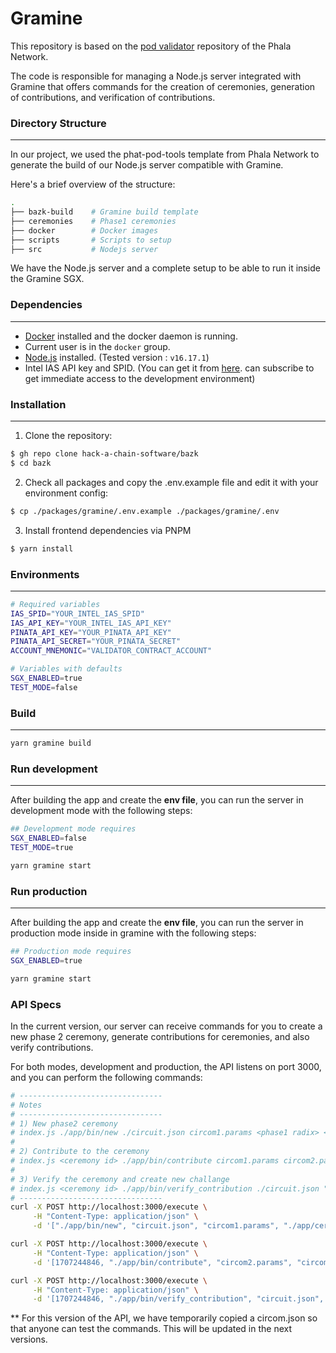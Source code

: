 # Gramine
This repository is based on the [pod validator](https://github.com/Phala-Network/phat-pod-tools) repository of the Phala Network.

The code is responsible for managing a Node.js server integrated with Gramine that offers commands for the creation of ceremonies, generation of contributions, and verification of contributions.

### Directory Structure
-----------------
In our project, we used the phat-pod-tools template from Phala Network to generate the build of our Node.js server compatible with Gramine.

Here's a brief overview of the structure:

```bash
.
├── bazk-build    # Gramine build template
├── ceremonies    # Phase1 ceremonies
├── docker        # Docker images
├── scripts       # Scripts to setup
├── src           # Nodejs server
```

We have the Node.js server and a complete setup to be able to run it inside the Gramine SGX.

### Dependencies
-----------------
- [Docker](https://docs.docker.com/get-docker/) installed and the docker daemon is running.
- Current user is in the `docker` group.
- [Node.js](https://nodejs.org/en/download/) installed. (Tested version : `v16.17.1`)
- Intel IAS API key and SPID. (You can get it from [here](https://api.portal.trustedservices.intel.com/products#product=dev-intel-software-guard-extensions-attestation-service-linkable). can subscribe to get immediate access to the development environment)

### Installation
-----------------
1) Clone the repository:
```bash
$ gh repo clone hack-a-chain-software/bazk
$ cd bazk
```

2) Check all packages and copy the .env.example file and edit it with your environment config:
```bash
$ cp ./packages/gramine/.env.example ./packages/gramine/.env
```

3) Install frontend dependencies via PNPM
```bash
$ yarn install
```

### Environments
-----------------
```bash
# Required variables
IAS_SPID="YOUR_INTEL_IAS_SPID"
IAS_API_KEY="YOUR_INTEL_IAS_API_KEY"
PINATA_API_KEY="YOUR_PINATA_API_KEY"
PINATA_API_SECRET="YOUR_PINATA_SECRET"
ACCOUNT_MNEMONIC="VALIDATOR_CONTRACT_ACCOUNT"

# Variables with defaults
SGX_ENABLED=true
TEST_MODE=false
```

### Build
-----------------
```bash
yarn gramine build
```

### Run development
-----------------
After building the app and create the **env file**, you can run the server in development mode with the following steps:

```bash
## Development mode requires
SGX_ENABLED=false
TEST_MODE=true

yarn gramine start
```

### Run production
-----------------
After building the app and create the **env file**, you can run the server in production mode inside in gramine with the following steps:

```bash
## Production mode requires
SGX_ENABLED=true

yarn gramine start
```

### API Specs
In the current version, our server can receive commands for you to create a new phase 2 ceremony, generate contributions for ceremonies, and also verify contributions.

For both modes, development and production, the API listens on port 3000, and you can perform the following commands:

```bash
# --------------------------------
# Notes
# --------------------------------
# 1) New phase2 ceremony
# index.js ./app/bin/new ./circuit.json circom1.params <phase1 radix> <power> 256 <ceremony name> <ceremony description> <deadline unix timestamp>
#
# 2) Contribute to the ceremony
# index.js <ceremony id> ./app/bin/contribute circom1.params circom2.params
#
# 3) Verify the ceremony and create new challange
# index.js <ceremony id> ./app/bin/verify_contribution ./circuit.json "circom1.params", "circom2.params"
# --------------------------------
curl -X POST http://localhost:3000/execute \
     -H "Content-Type: application/json" \
     -d '["./app/bin/new", "circuit.json", "circom1.params", "./app/ceremonies/p10", 10, 256, "my ceremony name", "my ceremony description", 1709221725]'

curl -X POST http://localhost:3000/execute \
     -H "Content-Type: application/json" \
     -d '[1707244846, "./app/bin/contribute", "circom2.params", "circom3.params"]'

curl -X POST http://localhost:3000/execute \
     -H "Content-Type: application/json" \
     -d '[1707244846, "./app/bin/verify_contribution", "circuit.json", "circom1.params", "circom2.params", "./"]'
```

** For this version of the API, we have temporarily copied a circom.json so that anyone can test the commands. This will be updated in the next versions.


<!-- ### zkSnark Execution using Gramine

## Introduction

This project demonstrates how to verify the zkSnark proof of the phase1 of the Groth16.

## Prerequisites

- Operating System: Ubuntu 20.04 (other Linux distributions might work but I haven't tested)

## Getting Started

### Copy SSH key to WSL (Windows Subsystem for Linux)

```bash
cp ./.ssh/gramine-vm_key.pem ~/gramine-vm_key.pem
```

### Grant access to SSH key

This command makes the file readable by the owner of the file only.

```bash
chmod 400 ~/gramine-vm_key.pem
```

### Connect to the SGX-enabled machine using SSH

```bash
ssh -i ~/gramine-vm_key.pem azureuser@172.190.7.62
```

### Copy files

If you want to copy files from your local machine to the remote machine, you can use the following command:

```bash
scp -r -i ~/gramine-vm_key.pem /mnt/d/projects/hac/repos/bazk/gramine azureuser@172.190.7.62:~/


scp -r -i ~/gramine-vm_key.pem /mnt/d/projects/hac/repos/bazk/gramine/phase1-build/phase1.manifest.template azureuser@172.190.7.62:~/gramine/phase1-build/

scp -r -i ~/gramine-vm_key.pem /mnt/d/projects/hac/repos/bazk/gramine/phase1-build/Makefile azureuser@172.190.7.62:~/gramine/phase1-build/
```

### Copy files and compile snark-setup inside the vm

```bash
# Local host
scp -r -i ~/gramine-vm_key.pem /mnt/d/Projects/HAC/Repos/snark-setup/phase1 azureuser@172.190.7.62:~/snark-setup/
scp -r -i ~/gramine-vm_key.pem /mnt/d/Projects/HAC/Repos/snark-setup/phase1-cli azureuser@172.190.7.62:~/snark-setup/

# VM host
cargo run --release --bin phase1 --features cli
cp ~/snark-setup/target/release/phase1 ~/gramine/phase1-verify/phase1-verify
cd ~/gramine/
```

#### With SGX Support

Note: This requires the hardare support SGX and properly configured, and the intel aesmd service need to be installed.

To execute your code application within an SGX enclave, utilize the following command:

```bash
sudo make run SGX=1 --always-make
./gramine-sgx phase1-verify
```

#### Without SGX (Direct Mode)

If you prefer to run your application without SGX, you can use:

```bash
sudo make run SGX=0 --always-make
./gramine-direct phase1-verify
```

## Direct execution

### Create a new cerimony

```bash
# HOST
./phase1-verify/phase1-verify --curve-kind bls12_377 --batch-size 512 --contribution-mode full --power 10 --proving-system groth16 new --challenge-fname ./data/challenge_pot10_0001.ptau --challenge-hash-fname ./data/challenge_pot10_0001.ptau.hash

# SGX
./gramine-sgx phase1-verify --curve-kind bls12_377 --batch-size 512 --contribution-mode full --power 10 --proving-system groth16 new --challenge-fname challenge --challenge-hash-fname challenge.verified.hash

### Contribute to the ceremony

```bash
SEED=`tr -dc 'A-F0-9' < /dev/urandom | head -c32`
echo $SEED > ./data/seed1

# First contribution - Step 1 - Contribute to the ceremony and generate a response file
# HOST
./phase1-verify/phase1-verify --curve-kind bls12_377 --batch-size 512 --contribution-mode full --power 10 --seed ./data/seed1 --proving-system groth16 contribute --challenge-fname ./data/challenge_pot10_0001.ptau --challenge-hash-fname ./data/challenge_pot10_0001.ptau.hash --response-fname ./data/response_pot10_0001.ptau --response-hash-fname ./data/response_pot10_0001.ptau.hash

# SGX
./gramine-sgx phase1-verify --curve-kind bls12_377 --batch-size 512 --contribution-mode full --power 10 --seed seed1 --proving-system groth16 contribute --challenge-fname challenge --challenge-hash-fname challenge.verified.hash --response-fname response --response-hash-fname response.verified.hash

# First contribution - Step 2 - Verify the contribution and generate a new challenge file
# HOST 
./phase1-verify/phase1-verify --curve-kind bls12_377 --batch-size 512 --contribution-mode full --power 10 --proving-system groth16 verify-and-transform-pok-and-correctness --challenge-fname ./data/challenge_pot10_0001.ptau --challenge-hash-fname ./data/challenge_pot10_0001.ptau.hash --response-fname ./data/response_pot10_0001.ptau --response-hash-fname ./data/response_pot10_0001.ptau.hash --new-challenge-fname ./data/challenge_pot10_0002.ptau --new-challenge-hash-fname ./data/challenge_pot10_0002.ptau.hash

# SGX
./gramine-sgx phase1-verify --curve-kind bls12_377 --batch-size 512 --contribution-mode full --power 10 --proving-system groth16 verify-and-transform-pok-and-correctness --challenge-fname challenge --challenge-hash-fname challenge.verified.hash --response-fname response --response-hash-fname response.verified.hash --new-challenge-fname challenge --new-challenge-hash-fname challenge.verified.hash


# Second contribution
# HOST
./phase1-verify/phase1-verify --curve-kind bls12_377 --batch-size 512 --contribution-mode full --power 10 --seed ./data/seed1 --proving-system groth16 contribute --challenge-fname ./data/challenge_pot10_0002.ptau --challenge-hash-fname ./data/challenge_pot10_0002.ptau.hash --response-fname ./data/response_pot10_0002.ptau --response-hash-fname ./data/response_pot10_0002.ptau.hash

# SGX
./gramine-sgx phase1-verify --curve-kind bls12_377 --batch-size 512 --contribution-mode full --power 10 --seed seed1 --proving-system groth16 contribute --challenge-fname challenge --challenge-hash-fname challenge.verified.hash --response-fname response --response-hash-fname response.verified.hash

# HOST
./phase1-verify/phase1-verify --curve-kind bls12_377 --batch-size 512 --contribution-mode full --power 10 --proving-system groth16 verify-and-transform-pok-and-correctness --challenge-fname ./data/challenge_pot10_0002.ptau --challenge-hash-fname ./data/challenge_pot10_0002.ptau.hash --response-fname ./data/response_pot10_0002.ptau --response-hash-fname ./data/response_pot10_0002.ptau.hash --new-challenge-fname ./data/challenge_pot10_0003.ptau --new-challenge-hash-fname ./data/challenge_pot10_0003.ptau.hash

# SGX
./gramine-sgx phase1-verify --curve-kind bls12_377 --batch-size 512 --contribution-mode full --power 10 --proving-system groth16 verify-and-transform-pok-and-correctness --challenge-fname challenge --challenge-hash-fname challenge.verified.hash --response-fname response --response-hash-fname response.verified.hash --new-challenge-fname challenge --new-challenge-hash-fname challenge.verified.hash
````

### Verify the contribution

```bash
# HOST
./phase1-verify/phase1-verify --curve-kind bls12_377 --batch-size 512 --contribution-mode full --power 10 --proving-system groth16 verify-and-transform-ratios --response-fname ./data/challenge_pot10_0002.ptau

# SGX
./gramine-sgx phase1-verify --curve-kind bls12_377 --batch-size 512 --contribution-mode full --power 10 --proving-system groth16 verify-and-transform-ratios --response-fname challenge


./phase1-verify/phase1-verify --curve-kind bls12_377 --batch-size 512 --contribution-mode full --power 10 --proving-system groth16 verify-and-transform-ratios --response-fname ./data/challenge_pot10_0003.ptau
```

## Differences between memory map (not works on sgx) and buffer writer (works on sgx)

mmap (memory map) and BufWriter in Rust serve different purposes and operate at different levels of abstraction when it comes to handling I/O operations:

### Memory Map (mmap)

- Low-Level: Memory mapping is a low-level mechanism provided by the operating system that maps a file or device into memory. It allows a program to access file data directly from memory rather than going through read and write system calls, which can be more efficient for certain operations because it avoids the overhead of the system call interface.

- File as Memory: When a file is memory-mapped, it appears to the program as a part of its virtual memory address space. This can make reading from and writing to the file as easy as accessing memory arrays, which can be very fast and convenient, especially for random access and for large files.

- Page Caching: The OS manages the memory-mapped file through its page cache. This means that changes to the mapped memory are not immediately written to the file but are cached and flushed to disk at the discretion of the OS, which can optimize I/O operations.

- Direct Access: Memory mapping is useful when you need to manipulate a file as if it were a large array, or when you want multiple processes to share access to the same file data.

### BufWriter

- High-Level: BufWriter is a high-level abstraction provided by Rust's standard library. It wraps around a Write instance and buffers the writes to it, reducing the number of write operations that actually hit the underlying writer, which is often a file or a network stream.

- Buffered I/O: The purpose of BufWriter is to reduce the number of write system calls by collecting data to be written in a memory buffer and then writing it out in larger chunks. This can greatly improve performance when many small writes are performed.

- Explicit Control: Unlike memory-mapped I/O, where the OS decides when to flush the cache to disk, with BufWriter you have more explicit control over when data is written out through the flush method.

- Simplicity and Safety: BufWriter is generally easier to use correctly than memory mapping, as it abstracts away many of the complexities and potential pitfalls of direct file memory access. It's also more idiomatic in Rust for regular file I/O operations.

### Key Differences

- Control: mmap gives you more control and potentially better performance for large files or shared memory, but it's also more complex and can introduce subtle bugs if not used carefully. BufWriter is simpler and safer for common I/O tasks.

- Use Case: mmap is often used for applications that require processing large files or implementing inter-process communication. BufWriter is typically used for writing data to files or streams where you want to minimize system call overhead.

- Operating System: mmap's behavior and performance can be highly dependent on the operating system's implementation of virtual memory and page caching. BufWriter's behavior is more consistent across platforms because it relies on Rust's standard library for buffering logic.

- In summary, whether to use mmap or BufWriter depends on the specific requirements of your application, the size of the data you're working with, the access patterns, and the level of control you need over I/O operations. -->
